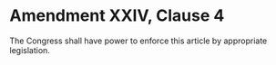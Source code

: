 # Amendment XXIV, Clause 4

The Congress shall have power to enforce this article by appropriate
legislation.
